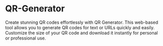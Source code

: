 # QR-Generator
Create stunning QR codes effortlessly with QR Generator. This web-based tool allows you to generate QR codes for text or URLs quickly and easily. Customize the size of your QR code and download it instantly for personal or professional use.
